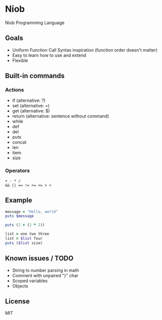 # Niob
Niob Programming Language

## Goals
- Uniform Function Call Syntax inspiration (function order doesn't matter)
- Easy to learn how to use and extend
- Flexible

## Built-in commands
### Actions
- if (alternative: ?)
- set (alternative: =)
- get (alternative: $)
- return (alternative: sentence without command)
- while
- def
- del
- puts
- concat
- len
- item
- size

### Operators
```
+ - * /
&& || == != >= <= > <
```

## Example
```ruby
message = "Hello, world"
puts $message

puts (2 + (2 * 2))

list = one two three
list = $list four
puts ($list size)
```

## Known issues / TODO
- String to number parsing in math
- Comment with unpaired "}" char
- Scoped variables
- Objects

## License
MIT
